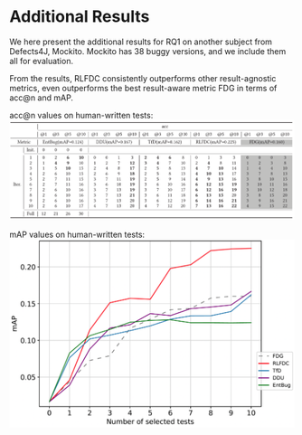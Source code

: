 # Additional Results 

We here present the additional results for RQ1 on another subject from Defects4J, Mockito. 
Mockito has 38 buggy versions, and we include them all for evaluation.

From the results, RLFDC consistently outperforms other result-agnostic metrics, even outperforms the best result-aware metric FDG in terms of acc@n and mAP. 

acc@n values on human-written tests:
![avatar](Table_Mockito.png)

mAP values on human-written tests:
![avatar](Figure_Mockito.png)